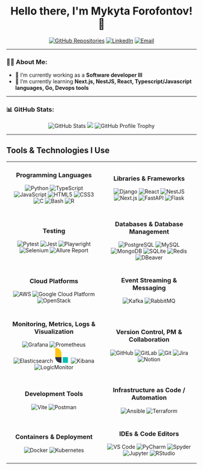 <h1 align="center">Hello there, I'm Mykyta Forofontov! 👋</h1>

<p align="center">
  <a href="https://github.com/MForofontov?tab=repositories"><img src="https://img.shields.io/badge/-My%20Repos-181717?style=for-the-badge&logo=github" alt="GitHub Repositories"></a>
  <a href="https://www.linkedin.com/in/mykyta-forofontov-7128a31bb"><img src="https://img.shields.io/badge/-LinkedIn-0077B5?style=for-the-badge&logo=linkedin" alt="LinkedIn"></a>
  <a href="mailto:[mykyta_forofontov@hotmail.com]"><img src="https://img.shields.io/badge/-Email-c14438?style=for-the-badge&logo=Gmail&logoColor=white" alt="Email"></a>
</p>

---

### 👨‍💻 About Me:
- 🔭 I’m currently working as a **Software developer III**
- 🌱 I’m currently learning **Next.js, NestJS, React, Typescript/Javascript languages, Go, Devops tools**

---

### 📊 GitHub Stats:
<p align="center">
  <img src="https://github-readme-stats.vercel.app/api?username=MForofontov&show_icons=true&theme=radical&count_private=true&include_all_commits=true" alt="GitHub Stats" height="180em" />
  <img src="https://github-readme-stats.vercel.app/api/top-langs/?username=MForofontov&layout=compact&theme=radical&langs_count=10" height="180em" />
  <img src="https://github-profile-trophy.vercel.app/?username=MForofontov&theme=onedark&title=Commits,PullRequest,Reviews,Issues,Experience,Stars,Repositories,Followers" alt="GitHub Profile Trophy">
</p>

---
<h2><strong>Tools & Technologies I Use</strong></h2>

<table width="100%">
  <tr>
    <td align="center" width="50%">
      <h3>Programming Languages</h3>
      <p>
        <img src="https://cdn.jsdelivr.net/gh/devicons/devicon/icons/python/python-original.svg" width="40" alt="Python" />
        <img src="https://cdn.jsdelivr.net/gh/devicons/devicon/icons/typescript/typescript-original.svg" width="40" alt="TypeScript" />
        <img src="https://cdn.jsdelivr.net/gh/devicons/devicon/icons/javascript/javascript-original.svg" width="40" alt="JavaScript" />
        <img src="https://cdn.jsdelivr.net/gh/devicons/devicon/icons/html5/html5-original.svg" width="40" alt="HTML5" />
        <img src="https://cdn.jsdelivr.net/gh/devicons/devicon/icons/css3/css3-original.svg" width="40" alt="CSS3" />
        <img src="https://cdn.jsdelivr.net/gh/devicons/devicon/icons/c/c-original.svg" width="40" alt="C" />
        <img src="https://cdn.jsdelivr.net/gh/devicons/devicon/icons/bash/bash-original.svg" width="40" alt="Bash" />
        <img src="https://cdn.jsdelivr.net/gh/devicons/devicon/icons/r/r-original.svg" width="40" alt="R" />
      </p>
    </td>
    <td align="center" width="50%">
      <h3>Libraries & Frameworks</h3>
      <p>
        <img src="https://cdn.jsdelivr.net/gh/devicons/devicon/icons/django/django-plain.svg" width="40" alt="Django" />
        <img src="https://cdn.jsdelivr.net/gh/devicons/devicon/icons/react/react-original.svg" width="40" alt="React" />
        <img src="https://nestjs.com/img/logo-small.svg" width="40" alt="NestJS" />
        <img src="https://cdn.jsdelivr.net/gh/devicons/devicon/icons/nextjs/nextjs-original.svg" width="40" alt="Next.js" />
        <img src="https://cdn.jsdelivr.net/gh/devicons/devicon/icons/fastapi/fastapi-original.svg" width="40" alt="FastAPI" />
        <img src="https://cdn.jsdelivr.net/gh/devicons/devicon/icons/flask/flask-original.svg" width="40" alt="Flask" />
      </p>
    </td>
  </tr>
  <tr>
    <td align="center" width="50%">
      <h3>Testing</h3>
      <p>
        <img src="https://cdn.jsdelivr.net/gh/devicons/devicon/icons/pytest/pytest-original.svg" width="40" alt="Pytest" />
        <img src="https://cdn.jsdelivr.net/gh/devicons/devicon/icons/jest/jest-plain.svg" width="40" alt="Jest" />
        <img src="https://playwright.dev/img/playwright-logo.svg" width="40" alt="Playwright" />
        <img src="https://cdn.jsdelivr.net/gh/devicons/devicon/icons/selenium/selenium-original.svg" width="40" alt="Selenium" />
        <img src="https://avatars.githubusercontent.com/u/5879127?s=200&v=4" width="40" alt="Allure Report" />
      </p>
    </td>
    <td align="center" width="50%">
      <h3>Databases & Database Management</h3>
      <p>
        <img src="https://cdn.jsdelivr.net/gh/devicons/devicon/icons/postgresql/postgresql-original.svg" width="40" alt="PostgreSQL" />
        <img src="https://cdn.jsdelivr.net/gh/devicons/devicon/icons/mysql/mysql-original.svg" width="40" alt="MySQL" />
        <img src="https://cdn.jsdelivr.net/gh/devicons/devicon/icons/mongodb/mongodb-original.svg" width="40" alt="MongoDB" />
        <img src="https://cdn.jsdelivr.net/gh/devicons/devicon/icons/sqlite/sqlite-original.svg" width="40" alt="SQLite" />
        <img src="https://cdn.jsdelivr.net/gh/devicons/devicon/icons/redis/redis-original.svg" width="40" alt="Redis" />
        <img src="https://cdn.jsdelivr.net/gh/devicons/devicon/icons/dbeaver/dbeaver-original.svg" width="40" alt="DBeaver" />
      </p>
    </td>
  </tr>
  <tr>
    <td align="center" width="50%">
      <h3>Cloud Platforms</h3>
      <p>
        <img src="https://raw.githubusercontent.com/gilbarbara/logos/main/logos/aws.svg" width="40" alt="AWS" />
        <img src="https://raw.githubusercontent.com/gilbarbara/logos/main/logos/google-cloud.svg" width="40" alt="Google Cloud Platform" />
        <img src="https://cdn.simpleicons.org/openstack/ED1944" width="40" alt="OpenStack" />
      </p>
    </td>
    <td align="center" width="50%">
      <h3>Event Streaming & Messaging</h3>
      <p>
        <img src="https://cdn.jsdelivr.net/gh/devicons/devicon/icons/apachekafka/apachekafka-original.svg" width="40" alt="Kafka" />
        <img src="https://cdn.jsdelivr.net/gh/devicons/devicon/icons/rabbitmq/rabbitmq-original.svg" width="40" alt="RabbitMQ" />
      </p>
    </td>
  </tr>
  <tr>
    <td align="center" width="50%">
      <h3>Monitoring, Metrics, Logs & Visualization</h3>
      <p>
        <img src="https://cdn.jsdelivr.net/gh/devicons/devicon/icons/grafana/grafana-original.svg" width="40" alt="Grafana" />
        <img src="https://cdn.jsdelivr.net/gh/devicons/devicon/icons/prometheus/prometheus-original.svg" width="40" alt="Prometheus" />
        <img src="https://cdn.jsdelivr.net/gh/devicons/devicon/icons/elasticsearch/elasticsearch-original.svg" width="40" alt="Elasticsearch" />
        <img src="https://raw.githubusercontent.com/devicons/devicon/master/icons/logstash/logstash-original.svg" width="40" alt="Logstash" />
        <img src="https://cdn.jsdelivr.net/gh/devicons/devicon/icons/kibana/kibana-original.svg" width="40" alt="Kibana" />
        <img src="https://svgmix.com/uploads/71c5b8-logicmonitor.svg" width="40" alt="LogicMonitor" />
      </p>
    </td>
    <td align="center" width="50%">
      <h3>Version Control, PM & Collaboration</h3>
      <p>
        <img src="https://cdn.jsdelivr.net/gh/devicons/devicon/icons/github/github-original.svg" width="40" alt="GitHub" />
        <img src="https://cdn.jsdelivr.net/gh/devicons/devicon/icons/gitlab/gitlab-original.svg" width="40" alt="GitLab" />
        <img src="https://cdn.jsdelivr.net/gh/devicons/devicon/icons/git/git-original.svg" width="40" alt="Git" />
        <img src="https://cdn.jsdelivr.net/gh/devicons/devicon/icons/jira/jira-original.svg" width="40" alt="Jira" />
        <img src="https://cdn.jsdelivr.net/gh/devicons/devicon/icons/notion/notion-original.svg" width="40" alt="Notion" />
      </p>
    </td>
  </tr>
  <tr>
    <td align="center" width="50%">
      <h3>Development Tools</h3>
      <p>
        <img src="https://cdn.jsdelivr.net/gh/devicons/devicon/icons/vite/vite-original.svg" width="40" alt="Vite" />
        <img src="https://cdn.jsdelivr.net/gh/devicons/devicon/icons/postman/postman-original.svg" width="40" alt="Postman" />
      </p>
    </td>
    <td align="center" width="50%">
      <h3>Infrastructure as Code / Automation</h3>
      <p>
        <img src="https://cdn.jsdelivr.net/gh/devicons/devicon/icons/ansible/ansible-original.svg" width="40" alt="Ansible" />
        <img src="https://cdn.jsdelivr.net/gh/devicons/devicon/icons/terraform/terraform-original.svg" width="40" alt="Terraform" />
      </p>
    </td>
  </tr>
  <tr>
    <td align="center" width="50%">
      <h3>Containers & Deployment</h3>
      <p>
        <img src="https://cdn.jsdelivr.net/gh/devicons/devicon/icons/docker/docker-original.svg" width="40" alt="Docker" />
        <img src="https://cdn.jsdelivr.net/gh/devicons/devicon/icons/kubernetes/kubernetes-plain.svg" width="40" alt="Kubernetes" />
      </p>
    </td>
    <td align="center" width="50%">
      <h3>IDEs & Code Editors</h3>
      <p>
        <img src="https://cdn.jsdelivr.net/gh/devicons/devicon/icons/vscode/vscode-original.svg" width="40" alt="VS Code" />
        <img src="https://cdn.jsdelivr.net/gh/devicons/devicon/icons/pycharm/pycharm-original.svg" width="40" alt="PyCharm" />
        <img src="https://cdn.jsdelivr.net/gh/devicons/devicon/icons/spyder/spyder-original.svg" width="40" alt="Spyder" />
        <img src="https://cdn.jsdelivr.net/gh/devicons/devicon/icons/jupyter/jupyter-original.svg" width="40" alt="Jupyter" />
        <img src="https://cdn.jsdelivr.net/gh/devicons/devicon/icons/rstudio/rstudio-original.svg" width="40" alt="RStudio" />
      </p>
    </td>
  </tr>
</table>
